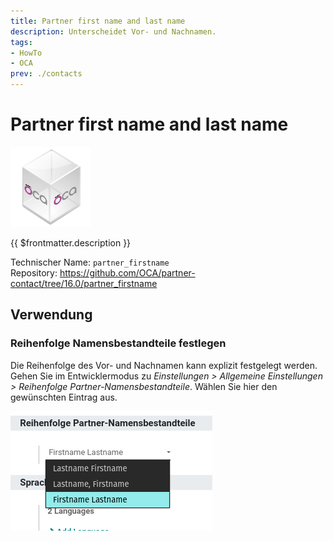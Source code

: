```yaml
---
title: Partner first name and last name
description: Unterscheidet Vor- und Nachnamen.
tags:
- HowTo
- OCA
prev: ./contacts
---
```

# Partner first name and last name
![icon_oca_app](attachments/icon_oca_app.png)

{{ $frontmatter.description }}

Technischer Name: `partner_firstname`\
Repository: <https://github.com/OCA/partner-contact/tree/16.0/partner_firstname>

## Verwendung

### Reihenfolge Namensbestandteile festlegen

Die Reihenfolge des Vor- und Nachnamen kann explizit festgelegt werden. Gehen Sie im Entwicklermodus zu *Einstellungen > Allgemeine Einstellungen > Reihenfolge Partner-Namensbestandteile*. Wählen Sie hier den gewünschten Eintrag aus.

![](attachments/Partner%20first%20name%20and%20last%20name%20Namensbestandteile%20festlegen.png)
